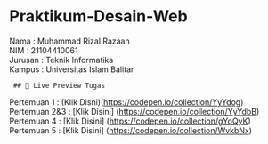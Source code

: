 # Praktikum-Desain-Web
Nama : Muhammad Rizal Razaan \
NIM : 21104410061 \
Jurusan : Teknik Informatika \
Kampus : Universitas Islam Balitar 

     ## 🔗 Live Preview Tugas

Pertemuan 1 : (Klik Disni)(https://codepen.io/collection/YyYdog) \
Pertemuan 2&3 : [Klik Disini] (https://codepen.io/collection/YyYdbB) \
Pertemuan 4 : [Klik Disini] (https://codepen.io/collection/gYoQyK) \
Pertemuan 5 : [Klik Disini] (https://codepen.io/collection/WvkbNx) 
